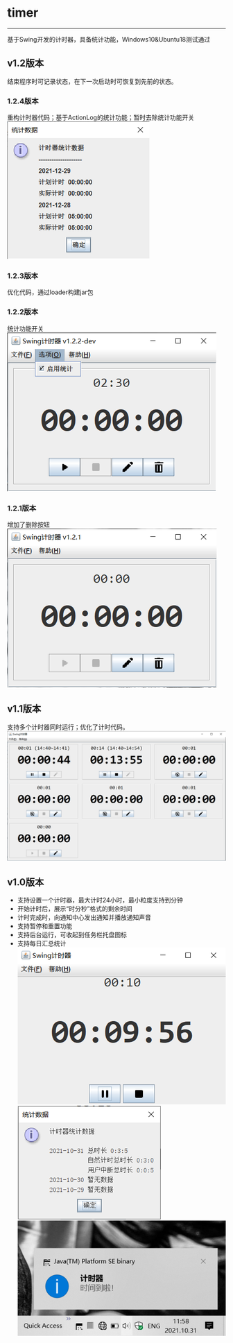 # timer

------------
基于Swing开发的计时器，具备统计功能，Windows10&Ubuntu18测试通过<br>

## v1.2版本
结束程序时可记录状态，在下一次启动时可恢复到先前的状态。

### 1.2.4版本
重构计时器代码；基于ActionLog的统计功能；暂时去除统计功能开关<br>
![](readme/v1.2/1.2.4-stat.png)
### 1.2.3版本
优化代码，通过loader构建jar包
### 1.2.2版本
统计功能开关<br>
![](readme/v1.2/stat-option.png)
### 1.2.1版本
增加了删除按钮<br>
![](readme/v1.2/add-delete-button.png)

## v1.1版本
支持多个计时器同时运行；优化了计时代码。<br>
![](readme/v1.1/multiple-timers.png)

## v1.0版本
- 支持设置一个计时器，最大计时24小时，最小粒度支持到分钟
- 开始计时后，展示“时分秒”格式的剩余时间
- 计时完成时，向通知中心发出通知并播放通知声音
- 支持暂停和重置功能
- 支持后台运行，可收起到任务栏托盘图标
- 支持每日汇总统计<br>
  ![](readme/v1.0/counting.png)
  ![](readme/v1.0/statistic.png)
  ![](readme/v1.0/notice.png)